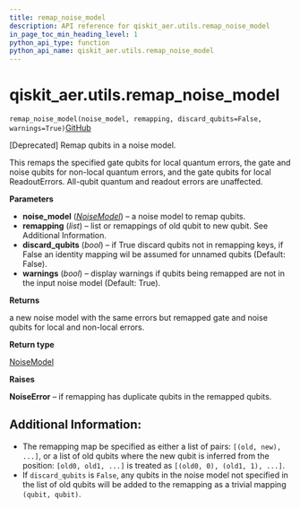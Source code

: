 ```yaml
---
title: remap_noise_model
description: API reference for qiskit_aer.utils.remap_noise_model
in_page_toc_min_heading_level: 1
python_api_type: function
python_api_name: qiskit_aer.utils.remap_noise_model
---
```


# qiskit\_aer.utils.remap\_noise\_model

<span id="qiskit_aer.utils.remap_noise_model" />

`remap_noise_model(noise_model, remapping, discard_qubits=False, warnings=True)`[GitHub](https://github.com/qiskit/qiskit/tree/stable/0.41/qiskit_aer/utils/noise_remapper.py "view source code")

\[Deprecated] Remap qubits in a noise model.

This remaps the specified gate qubits for local quantum errors, the gate and noise qubits for non-local quantum errors, and the gate qubits for local ReadoutErrors. All-qubit quantum and readout errors are unaffected.

**Parameters**

*   **noise\_model** ([*NoiseModel*](qiskit_aer.noise.NoiseModel "qiskit_aer.noise.NoiseModel")) – a noise model to remap qubits.
*   **remapping** (*list*) – list or remappings of old qubit to new qubit. See Additional Information.
*   **discard\_qubits** (*bool*) – if True discard qubits not in remapping keys, if False an identity mapping wil be assumed for unnamed qubits (Default: False).
*   **warnings** (*bool*) – display warnings if qubits being remapped are not in the input noise model (Default: True).

**Returns**

a new noise model with the same errors but remapped gate and noise qubits for local and non-local errors.

**Return type**

[NoiseModel](qiskit_aer.noise.NoiseModel "qiskit_aer.noise.NoiseModel")

**Raises**

**NoiseError** – if remapping has duplicate qubits in the remapped qubits.

## Additional Information:

*   The remapping map be specified as either a list of pairs: `[(old, new), ...]`, or a list of old qubits where the new qubit is inferred from the position: `[old0, old1, ...]` is treated as `[(old0, 0), (old1, 1), ...]`.
*   If `discard_qubits` is `False`, any qubits in the noise model not specified in the list of old qubits will be added to the remapping as a trivial mapping `(qubit, qubit)`.

